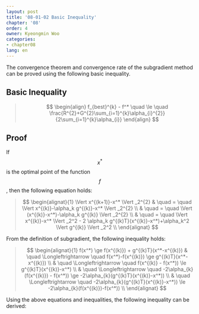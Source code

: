 ```yaml
---
layout: post
title: '08-01-02 Basic Inequality'
chapter: '08'
order: 4
owner: Kyeongmin Woo
categories:
- chapter08
lang: en
---
```


The convergence theorem and convergence rate of the subgradient method can be proved using the following basic inequality.

## Basic Inequality

>$$
\begin{align}
f_{best}^{k} - f^* \quad \le \quad \frac{R^{2}+G^{2}\sum_{i=1}^{k}\alpha_{i}^{2}}{2\sum_{i=1}^{k}\alpha_{i}} 
\end{align}
$$

## Proof
If $$x^*$$ is the optimal point of the function $$f$$, then the following equation holds:

>$$
\begin{alignat}{1}
 \Vert x^{(k+1)}-x^* \Vert _2^{2} & \quad = \quad  \Vert x^{(k)}-\alpha_k g^{(k)}-x^* \Vert _2^{2}  \\
                                   & \quad = \quad  \Vert (x^{(k)}-x^*)-\alpha_k g^{(k)} \Vert _2^{2}  \\
                                   & \quad = \quad  \Vert x^{(k)}-x^* \Vert _2^2 - 2 \alpha_k g^{(k)T}(x^{(k)}-x^*)+\alpha_k^2 \Vert g^{(k)} \Vert _2^2 \\
\end{alignat} $$

From the definition of subgradient, the following inequality holds:

>$$
\begin{alignat}{1}
f(x^*) \ge f(x^{(k)}) + g^{(k)T}(x^*-x^{(k)}) & \quad \Longleftrightarrow \quad f(x^*)-f(x^{(k)}) \ge  g^{(k)T}(x^*-x^{(k)}) \\
                     & \quad  \Longleftrightarrow \quad f(x^{(k)} - f(x^*)) \le  g^{(k)T}(x^{(k)}-x^*) \\
                     & \quad \Longleftrightarrow \quad -2\alpha_{k}(f(x^{(k)}) - f(x^*)) \ge  -2\alpha_{k}(g^{(k)T}(x^{(k)}-x^*)) \\
                     & \quad \Longleftrightarrow \quad -2\alpha_{k}(g^{(k)T}(x^{(k)}-x^*)) \le -2\alpha_{k}(f(x^{(k)})-f(x^*)) \\
\end{alignat} $$

Using the above equations and inequalities, the following inequality can be derived:
